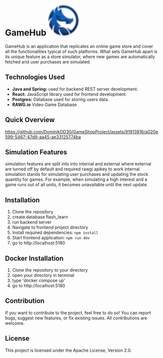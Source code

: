 # GameHub <img src="logo.png" alt="Gamehub Logo" width="100">


GameHub is an application that replicates an online game store and cover all the functionalities typical of such platforms.
What sets GameHub apart is its unique feature as a store simulator, where new games are automatically fetched and user purchases are simulated.

## Technologies Used

- **Java and Spring:**  used for backend REST server development.
- **React:** JavaScript library used for frontend development.
- **Postgres:** Database used for storing  users data.
- **RAWG.io** Video Game Database


## Quick Overview

https://github.com/DominikDD30/GameShopProject/assets/91913816/a020e599-5467-47d9-aa45-ae33125774ba


## Simulation Features

simulation features are split into into internal and external 
where external are turned off by default and required rawgi apikey to work
internal simulation stands for simulating user purchases and updating the stock quantity for games.
For example, when simulating a high interest and a game runs out of all units, it becomes unavailable until the next update.


## Installation

1. Clone the repository
2. create database flash_learn
3. run backend server
4. Navigate to frontend project directory 
5. Install required dependencies: `npm install`
6. Start frontend application: `npm run dev`
7. go to http://localhost:5180
   
## Docker Installation

1. Clone the repository to your directory
2. open your directory in terminal 
3. type 'docker compose up'
4. go to http://localhost:5180


## Contribution

If you want to contribute to the project, feel free to do so! You can report bugs, suggest new features, or fix existing issues. All contributions are welcome.



## License

This project is licensed under the Apache License, Version 2.0.

